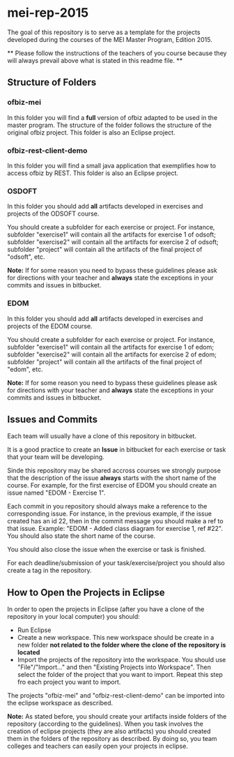 # mei-rep-2015

The goal of this repository is to serve as a template for the projects developed during the courses of the MEI Master Program, Edition 2015.

** Please follow the instructions of the teachers of you course because they will always prevail above what is stated in this readme file. **
  
## Structure of Folders  

### ofbiz-mei 
In this folder you will find a **full** version of ofbiz adapted to be used in the master program. The structure of the folder follows the structure of the original ofbiz project.
This folder is also an Eclipse project.

### ofbiz-rest-client-demo
In this folder you will find a small java application that exemplifies how to access ofbiz by REST. 
This folder is also an Eclipse project.

### OSDOFT
In this folder you should add **all** artifacts developed in exercises and projects of the ODSOFT course.

You should create a subfolder for each exercise or project. For instance, subfolder "exercise1" will contain all the artifacts for exercise 1 of odsoft; subfolder "exercise2" will contain all the artifacts for exercise 2 of odsoft; subfolder "project" will contain all the artifacts of the final project of "odsoft", etc.  

**Note:** If for some reason you need to bypass these guidelines please ask for directions with your teacher and **always** state the exceptions in your commits and issues in bitbucket.

### EDOM


In this folder you should add **all** artifacts developed in exercises and projects of the EDOM course.

You should create a subfolder for each exercise or project. For instance, subfolder "exercise1" will contain all the artifacts for exercise 1 of edom; subfolder "exercise2" will contain all the artifacts for exercise 2 of edom; subfolder "project" will contain all the artifacts of the final project of "edom", etc.  

**Note:** If for some reason you need to bypass these guidelines please ask for directions with your teacher and **always** state the exceptions in your commits and issues in bitbucket.


## Issues and Commits

Each team will usually have a clone of this repository in bitbucket.

It is a good practice to create an **Issue** in bitbucket for each exercise or task that your team will be developing.

Sinde this repository may be shared accross courses we strongly purpose that the description of the issue **always** starts with the short name of the course. For example, for the first exercise of EDOM you should create an issue named "EDOM - Exercise 1".

Each commit in you repository should always make a reference to the corresponding issue. For instance, in the previous example, if the issue created has an id 22, then in the commit message you should make a ref to that issue. Example: "EDOM - Added class diagram for exercise 1, ref #22". You should also state the short name of the course.

You should also close the issue when the exercise or task is finished.

For each deadline/submission of your task/exercise/project you should also create a tag in the repository.

## How to Open the Projects in Eclipse

In order to open the projects in Eclipse (after you have a clone of the repository in your local computer) you should:

* Run Eclipse
* Create a new workspace. This new workspace should be create in a new folder **not related to the folder where the clone of the repository is located**
* Import the projects of the repository into the workspace. You should use "File"/"Import..." and then "Existing Projects into Workspace". Then select the folder of the project that you want to import. Repeat this step fro each project you want to import.

The projects "ofbiz-mei" and "ofbiz-rest-client-demo" can be imported into the eclipse workspace as described.

**Note:** As stated before, you should create your artifacts inside folders of the repository (according to the guidelines). When you task involves the creation of eclipse projects (they are also artifacts) you should created them in the folders of the repository as described. By doing so, you team colleges and teachers can easily open your projects in eclipse.  





